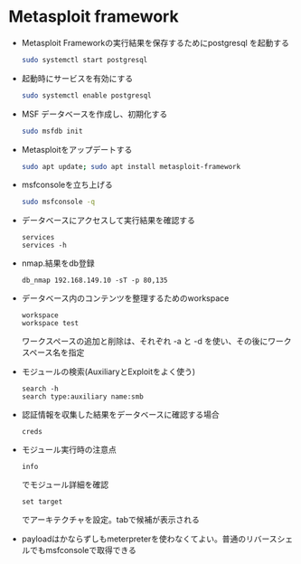 # Metasploit framework

* Metasploit Frameworkの実行結果を保存するためにpostgresql を起動する

  ```bash
  sudo systemctl start postgresql
  ```

* 起動時にサービスを有効にする

  ```bash
  sudo systemctl enable postgresql
  ```

* MSF データベースを作成し、初期化する

  ```bash
  sudo msfdb init
  ```

* Metasploitをアップデートする

  ```bash
  sudo apt update; sudo apt install metasploit-framework
  ```

* msfconsoleを立ち上げる

  ```bash
  sudo msfconsole -q
  ```

* データベースにアクセスして実行結果を確認する

  ```
  services
  services -h
  ```

* nmap.結果をdb登録

  ```
  db_nmap 192.168.149.10 -sT -p 80,135
  ```

* データベース内のコンテンツを整理するためのworkspace

  ```
  workspace
  workspace test
  ```

  ワークスペースの追加と削除は、それぞれ -a と -d を使い、その後にワークスペース名を指定

* モジュールの検索(AuxiliaryとExploitをよく使う)

  ```
  search -h
  search type:auxiliary name:smb
  ```

* 認証情報を収集した結果をデータベースに確認する場合

  ```
  creds
  ```

* モジュール実行時の注意点

  ```
  info
  ```

  でモジュール詳細を確認

  ```
  set target
  ```

  でアーキテクチャを設定。tabで候補が表示される

* payloadはかならずしもmeterpreterを使わなくてよい。普通のリバースシェルでもmsfconsoleで取得できる

  

